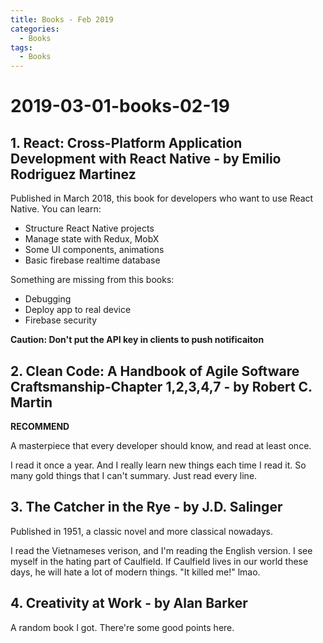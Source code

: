 ```yaml
---
title: Books - Feb 2019
categories:
  - Books
tags:
  - Books
---
```


# 2019-03-01-books-02-19

## 1. React: Cross-Platform Application Development with React Native - by Emilio Rodriguez Martinez

Published in March 2018, this book for developers who want to use React Native. You can learn:

* Structure React Native projects
* Manage state with Redux, MobX
* Some UI components, animations
* Basic firebase realtime database

Something are missing from this books:

* Debugging
* Deploy app to real device
* Firebase security

**Caution: Don't put the API key in clients to push notificaiton**

## 2. Clean Code: A Handbook of Agile Software Craftsmanship-Chapter 1,2,3,4,7 - by Robert C. Martin

**RECOMMEND**

A masterpiece that every developer should know, and read at least once.

I read it once a year. And I really learn new things each time I read it. So many gold things that I can't summary. Just read every line.

## 3. The Catcher in the Rye - by J.D. Salinger

Published in 1951, a classic novel and more classical nowadays.

I read the Vietnameses verison, and I'm reading the English version. I see myself in the hating part of Caulfield. If Caulfield lives in our world these days, he will hate a lot of modern things. "It killed me!" lmao.

## 4. Creativity at Work - by Alan Barker

A random book I got. There're some good points here.

